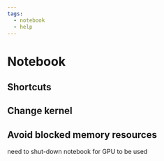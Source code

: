 ```yaml
---
tags:
  - notebook
  - help
---
```


# Notebook

## Shortcuts



## Change kernel



## Avoid blocked memory resources

need to shut-down notebook for GPU to be used